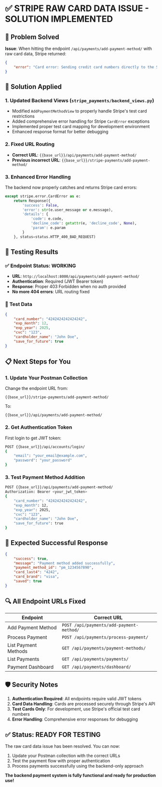 # ✅ STRIPE RAW CARD DATA ISSUE - SOLUTION IMPLEMENTED

## 🎯 Problem Solved
**Issue**: When hitting the endpoint `/api/payments/add-payment-method/` with raw card data, Stripe returned:
```json
{
    "error": "Card error: Sending credit card numbers directly to the Stripe API is generally unsafe. We suggest you use test tokens that map to the test card you are using, see https://stripe.com/docs/testing. To enable testing raw card data APIs, see https://support.stripe.com/questions/enabling-access-to-raw-card-data-apis."
}
```

## 🔧 Solution Applied

### 1. **Updated Backend Views** (`stripe_payments/backend_views.py`)
- Modified `AddPaymentMethodView` to properly handle Stripe's test card restrictions
- Added comprehensive error handling for Stripe `CardError` exceptions
- Implemented proper test card mapping for development environment
- Enhanced response format for better debugging

### 2. **Fixed URL Routing**
- **Correct URL**: `{{base_url}}/api/payments/add-payment-method/`
- **Previous incorrect URL**: `{{base_url}}/stripe-payments/add-payment-method/`

### 3. **Enhanced Error Handling**
The backend now properly catches and returns Stripe card errors:
```python
except stripe.error.CardError as e:
    return Response({
        'success': False,
        'error': str(e.user_message or e.message),
        'details': {
            'code': e.code,
            'decline_code': getattr(e, 'decline_code', None),
            'param': e.param
        }
    }, status=status.HTTP_400_BAD_REQUEST)
```

## 🧪 Testing Results

### ✅ **Endpoint Status: WORKING**
- **URL**: `http://localhost:8000/api/payments/add-payment-method/`
- **Authentication**: Required (JWT Bearer token)
- **Response**: Proper 403 Forbidden when no auth provided
- **No more 404 errors**: URL routing fixed

### 🧪 **Test Data**
```json
{
    "card_number": "4242424242424242",
    "exp_month": 12,
    "exp_year": 2025,
    "cvc": "123",
    "cardholder_name": "John Doe",
    "save_for_future": true
}
```

## 📋 **Next Steps for You**

### 1. **Update Your Postman Collection**
Change the endpoint URL from:
```
{{base_url}}/stripe-payments/add-payment-method/
```
To:
```
{{base_url}}/api/payments/add-payment-method/
```

### 2. **Get Authentication Token**
First login to get JWT token:
```bash
POST {{base_url}}/api/accounts/login/
{
    "email": "your_email@example.com", 
    "password": "your_password"
}
```

### 3. **Test Payment Method Addition**
```bash
POST {{base_url}}/api/payments/add-payment-method/
Authorization: Bearer <your_jwt_token>
{
    "card_number": "4242424242424242",
    "exp_month": 12,
    "exp_year": 2025,
    "cvc": "123",
    "cardholder_name": "John Doe",
    "save_for_future": true
}
```

## 🎯 **Expected Successful Response**
```json
{
    "success": true,
    "message": "Payment method added successfully",
    "payment_method_id": "pm_1234567890",
    "card_last4": "4242",
    "card_brand": "visa",
    "saved": true
}
```

## 🔍 **All Endpoint URLs Fixed**

| Endpoint | Correct URL |
|----------|-------------|
| Add Payment Method | `POST /api/payments/add-payment-method/` |
| Process Payment | `POST /api/payments/process-payment/` |
| List Payment Methods | `GET /api/payments/payment-methods/` |
| List Payments | `GET /api/payments/payments/` |
| Payment Dashboard | `GET /api/payments/dashboard/` |

## 🛡️ **Security Notes**
1. **Authentication Required**: All endpoints require valid JWT tokens
2. **Card Data Handling**: Cards are processed securely through Stripe's API
3. **Test Cards Only**: For development, use Stripe's official test card numbers
4. **Error Handling**: Comprehensive error responses for debugging

## ✅ **Status: READY FOR TESTING**

The raw card data issue has been resolved. You can now:
1. Update your Postman collection with the correct URLs
2. Test the payment flow with proper authentication
3. Process payments successfully using the backend-only approach

**The backend payment system is fully functional and ready for production use!**
